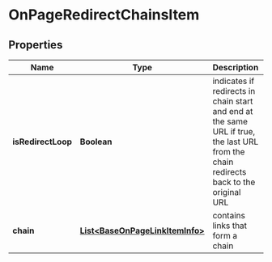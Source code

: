 

# OnPageRedirectChainsItem


## Properties

| Name | Type | Description | Notes |
|------------ | ------------- | ------------- | -------------|
|**isRedirectLoop** | **Boolean** | indicates if redirects in chain start and end at the same URL if true, the last URL from the chain redirects back to the original URL |  [optional] |
|**chain** | [**List&lt;BaseOnPageLinkItemInfo&gt;**](BaseOnPageLinkItemInfo.md) | contains links that form a chain |  [optional] |



